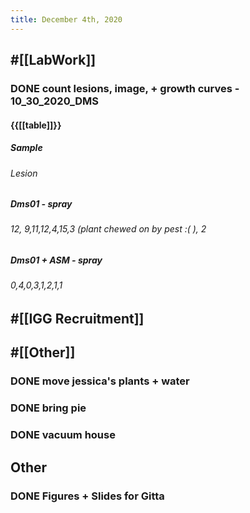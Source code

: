 ```yaml
---
title: December 4th, 2020
---
```


## #[[LabWork]] 
### DONE count lesions, image, + growth curves - 10_30_2020_DMS
#### {{[[table]]}}
##### Sample
###### Lesion #

##### Dms01 - spray
###### 12, 9,11,12,4,15,3 (plant chewed on by pest :( ), 2

##### Dms01 + ASM - spray
###### 0,4,0,3,1,2,1,1

## #[[IGG Recruitment]]

## #[[Other]]
### DONE move jessica's plants + water

### DONE bring pie

### DONE vacuum house

## **Other**
### DONE Figures + Slides for Gitta
